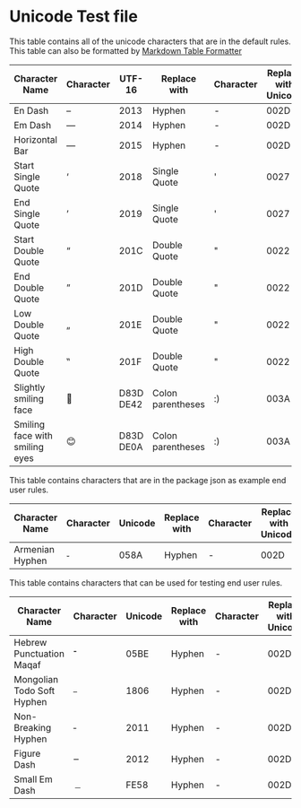 # Unicode Test file

This table contains all of the unicode characters that are in the default rules.
This table can also be formatted by [Markdown Table Formatter](https://marketplace.visualstudio.com/items?itemName=fcrespo82.markdown-table-formatter)

| Character Name                 | Character | UTF-16    | Replace with      | Character | Replace with Unicode |
|--------------------------------|-----------|-----------|-------------------|-----------|----------------------|
| En Dash                        | –         | 2013      | Hyphen            | -         | 002D           |
| Em Dash                        | —         | 2014      | Hyphen            | -         | 002D            |
| Horizontal Bar                 | ―         | 2015      | Hyphen            | -         | 002D             |
| Start Single Quote             | ‘         | 2018      | Single Quote      | '         | 0027              |
| End Single Quote               | ’         | 2019      | Single Quote      | '         | 0027               |
| Start Double Quote             | “         | 201C      | Double Quote      | "         | 0022                |
| End Double Quote               | ”         | 201D      | Double Quote      | "         | 0022                 |
| Low Double Quote               | „         | 201E      | Double Quote      | "         | 0022                 |
| High Double Quote              | ‟         | 201F      | Double Quote      | "         | 0022                 |
| Slightly smiling face          | 🙂        | D83D DE42 | Colon parentheses | :)        | 003A                 |
| Smiling face with smiling eyes | 😊        | D83D DE0A | Colon parentheses | :)        | 003A                 |

This table contains characters that are in the package json as example end user rules.

| Character Name           | Character | Unicode | Replace with | Character | Replace with Unicode |
|--------------------------|-----------|---------|--------------|-----------|----------------------|
| Armenian Hyphen          | ֊         | 058A    | Hyphen       | -         | 002D                 |

This table contains characters that can be used for testing end user rules.

| Character Name             | Character | Unicode | Replace with | Character | Replace with Unicode |
|----------------------------|-----------|---------|--------------|-----------|----------------------|
| Hebrew Punctuation Maqaf   | ־         | 05BE    | Hyphen       | -         | 002D                 |
| Mongolian Todo Soft Hyphen | ᠆         | 1806    | Hyphen       | -         | 002D                 |
| Non-Breaking Hyphen        | ‑         | 2011    | Hyphen       | -         | 002D                 |
| Figure Dash                | ‒         | 2012    | Hyphen       | -         | 002D                 |
| Small Em Dash              | ﹘        | FE58    | Hyphen       | -         | 002D                 |
